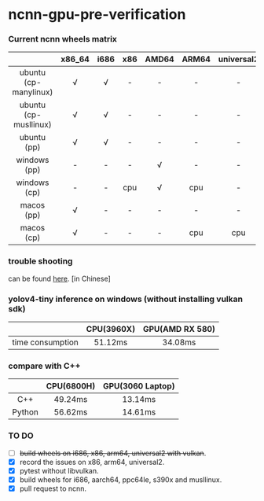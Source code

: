 

# ncnn-gpu-pre-verification

### Current ncnn wheels matrix 

|                       | x86_64 | i686 | x86  | AMD64 | ARM64 | universal2 | aarch64 | ppc64le | s390x |
| :-------------------: | :----: | :--: | :--: | :---: | :---: | :--------: | :-------: | :-------: | :----: |
| ubuntu (cp-manylinux) |   √    |  √   |  -   |   -   |   -   |     -      | √ | √ | √ |
| ubuntu (cp-musllinux) |   √    |  √   |  -   |   -   |   -   |     -      | √ | √ | √ |
|      ubuntu (pp)      |   √    |  √   |  -   |   -   |   -   |     -      | √ | - | - |
|     windows (pp)      |   -    |  -   |  -   |   √   |   -   |     -      | - | - | - |
|     windows (cp)      |   -    |  -   | cpu  |   √   |  cpu  |     -      | - | - | - |
|      macos (pp)       |   √    |  -   |  -   |   -   |   -   |     -      | - | - | - |
|      macos (cp)       |   √    |  -   |  -   |   -   |  cpu  |    cpu     | - | - | - |

### trouble shooting

can be found [here](https://github.com/Hideousmon/ncnn-gpu-pre-verification/blob/main/troubleshooting.md). [in Chinese]

### yolov4-tiny inference on windows  (without installing vulkan sdk)

|                  | CPU(3960X) | GPU(AMD RX 580) |
| :--------------: | :--------: | :-------------: |
| time consumption |  51.12ms   |     34.08ms     |

### compare with C++

|        | CPU(6800H) | GPU(3060 Laptop) |
| :----: | :--------: | :--------------: |
|  C++   |  49.24ms   |     13.14ms      |
| Python |  56.62ms   |     14.61ms      |

### TO DO

- [ ] ~~build wheels on i686, x86, arm64, universal2 with vulkan~~.
- [x] record the issues on x86, arm64, universal2.
- [x] pytest without libvulkan.
- [x] build wheels for i686, aarch64, ppc64le, s390x and musllinux.
- [x] pull request to ncnn.
